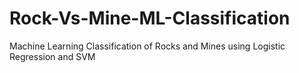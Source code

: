 # Rock-Vs-Mine-ML-Classification
Machine Learning Classification of Rocks and Mines using Logistic Regression and SVM
